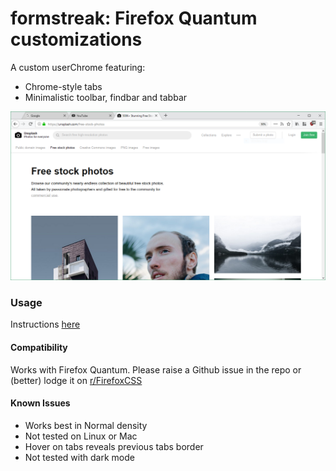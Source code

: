 # formstreak: Firefox Quantum customizations

A custom userChrome featuring:

- Chrome-style tabs
- Minimalistic toolbar, findbar and tabbar 

![Firefox Quantum customizations](screenshot.png)

### Usage

Instructions [here](https://www.reddit.com/r/FirefoxCSS/comments/73dvty/tutorial_how_to_create_and_livedebug_userchromecss/)

#### Compatibility

Works with Firefox Quantum. Please raise a Github issue in the repo or (better) lodge it on [r/FirefoxCSS](https://www.reddit.com/r/FirefoxCSS/)

#### Known Issues

- Works best in Normal density
- Not tested on Linux or Mac
- Hover on tabs reveals previous tabs border
- Not tested with dark mode